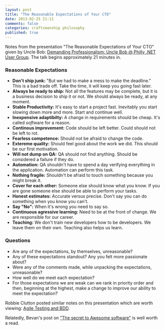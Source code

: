 ```yaml
---
layout: post
title: "The Reasonable Expectations of Your CTO"
date: 2013-02-25 21:11
comments: false
categories: craftsmanship philosophy
published: true
---
```


Notes from the presentation "The Reasonable Expectations of Your CTO" given by Uncle Bob: [Demanding Professionalism: Uncle Bob @ Philly .NET User Group](http://vimeo.com/56708193). The talk begins approximately 21 minutes in.

### Reasonable Expectations ###

- **Don't ship junk:** "But we had to make a mess to make the deadline." This is a bad trade off. Take the time, it will keep you going fast later.
- **Always be ready to ship:** Not all the features may be complete, but it is a business decision to ship it or not. We should always be ready, at any moment.
- **Stable Productivity:** It's easy to start a project fast. Inevitably you start slowing down more and more. Start and continue well.
- **Inexpensive adaptibilty:** A change in requirements should be cheap. It's called *soft*ware for a reason.
- **Continous improvement:** Code should be left better. Could should not be left to rot.
- **Fearless competence:** Should not be afraid to change the code.
- **Extereme quality:** Should feel good about the work we did. This should be our first motivation.
- **Will not dump on QA:** QA should not find anything. Should be considered a failure if they do.
- **Automation:** QA shouldn't have to spend a day verifying everything in the application. Automation can perform this task.
- **Nothing fragile:** Shouldn't be afraid to touch something because you might break it.
- **Cover for each other:** Someone else should know what you know. If you are gone someone else should be able to perform your tasks.
- **Honest estimates:** Accurate versus precise. Don't say you can do something when you know you can't.
- **Say "No":** When it's wrong you need to say so.
- **Continuous agressive learning:** Need to be at the front of change. We are responsible for our career.
- **Teaching:** We don't train new developers how to be developers. We leave them on their own. Teaching also helps us learn.

### Questions ###
- Are any of the expectations, by themselves, unreasonable?
- Any of these expectations standout? Any you felt more passionate about?
- Were any of the comments made, while unpacking the expectations, unreasonable?
- How well do we meet each expectation?
- For those expectations we are weak can we rank in priority order and then, beginning at the highest, make a change to improve our ability to meet the expectation?

Robbie Clutton posted similar notes on this presentation which are worth viewing: [Agile Testing and BDD](http://pivotallabs.com/uncle-bob-agile-testing-and-bdd/).

Relatedly, Bevan's post on ["The secret to Awesome software"](http://www.nichesoftware.co.nz/blog/2013-01/607/secret-awesome-software) is well worth a read.
